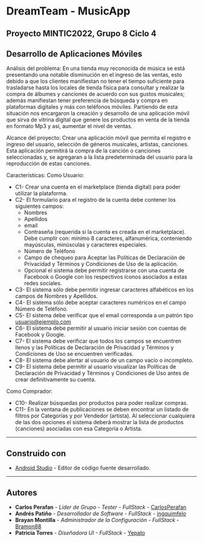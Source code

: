# DreamTeam - MusicApp

## Proyecto MINTIC2022, Grupo 8 Ciclo 4 
## Desarrollo de Aplicaciones Móviles

Análisis del problema:
En una tienda muy reconocida de música se está presentando una notable disminución en el ingreso de las ventas, esto debido a que los clientes manifiestan no tener el tiempo suficiente para
trasladarse hasta los locales de tienda física para consultar y realizar la compra de álbumes y canciones de acuerdo con sus gustos musicales; además manifiestan tener preferencia de búsqueda y compra en plataformas digitales y más con teléfonos móviles.
Partiendo de esta situación nos encargaron la creación y desarrollo de una aplicación móvil que sirva de vitrina digital que genere los productos en venta de la tienda en formato Mp3 y así, aumentar el nivel de ventas.

Alcance del proyecto:
Crear una aplicación móvil que permita el registro e ingreso del usuario, selección de géneros musicales, artistas, canciones. Esta aplicación permitirá la compra de la canción o canciones seleccionadas y, se agregaran a la lista predeterminada del usuario para la reproducción de estas canciones.

Características:
Como Usuario:
* C1- Crear una cuenta en el marketplace (tienda digital) para poder utilizar la plataforma.
* C2- El formulario para el registro de la cuenta debe contener los siguientes campos:
    - Nombres
    - Apellidos
    - email
    - Contraseña (requerida si la cuenta es creada en el marketplace). Debe cumplir con: mínimo 8 caracteres, alfanumérica, conteniendo mayúsculas, minúsculas y caracteres especiales.
    - Número de Teléfono
    - Campo de chequeo para Aceptar las Políticas de Declaración de Privacidad y Términos y Condiciones de Uso de la aplicación.
    - Opcional el sistema debe permitir registrarse con una cuenta de Facebook o Google con los respectivos íconos asociados a estas redes sociales.
* C3- El sistema sólo debe permitir ingresar caracteres alfabéticos en los campos de Nombres y Apellidos.
* C4- El sistema sólo debe aceptar caracteres numéricos en el campo Número de Teléfono.
* C5- El sistema debe verificar que el email corresponda a un patrón tipo usuario@ejemplo.com
* C6- El sistema debe permitir al usuario iniciar sesión con cuentas de Facebook y Google.
* C7- El sistema debe verificar que todos los campos se encuentren llenos y las Políticas de Declaración de Privacidad y Términos y Condiciones de Uso se encuentren verificadas.
* C8- El sistema debe alertar al usuario de un campo vacío o incompleto.
* C9- El sistema debe permitir al usuario visualizar las Políticas de Declaración de Privacidad y Términos y Condiciones de Uso antes de crear definitivamente su cuenta.

Como Comprador:
* C10- Realizar búsquedas por productos para poder realizar compras.
* C11- En la ventana de publicaciones se deben encontrar un listado de filtros por Categorías y por Vendedor (artista). Al seleccionar cualquiera de las dos opciones el sistema deberá mostrar la lista de productos (canciones) asociadas con esa Categoría o Artista.

---
## Construido con

* [Android Studio](https://developer.android.com/studio) - Editor de código fuente desarrollado.

---
## Autores

* **Carlos Perafan** - *Líder de Grupo - Tester - FullStack* - [CarlosPerafan](https://github.com/CarlosPerafan)
* **Andrés Patiño** - *Desarrollador de Software - FullStack* - [ingquimfelo](https://github.com/ingquimfelo)
* **Brayan Montilla** - *Administrador de la Configuración - FullStack* - [Bramon88](https://github.com/Bramon88)
* **Patricia Torres** - *Diseñadora UI - FullStack* - [Yepato](https://github.com/Yepato)